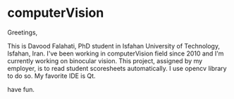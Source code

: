 computerVision
==============

Greetings,

This is Davood Falahati, PhD student in Isfahan University of Technology, Isfahan, Iran.
I've been working in computerVision field since 2010 and I'm currently working on binocular vision.
This project, assigned by my employer, is to read student scoresheets automatically. 
I use opencv library to do so. My favorite IDE is Qt.

have fun.